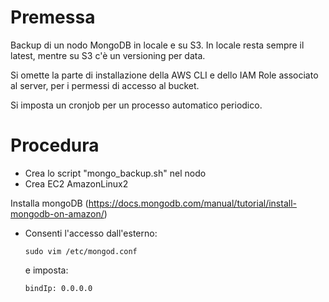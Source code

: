 # Premessa
Backup di un nodo MongoDB in locale e su S3.
In locale resta sempre il latest, mentre su S3 c'è un versioning per data.

Si omette la parte di installazione della AWS CLI e dello IAM Role associato al server, per i permessi di accesso al bucket.

Si imposta un cronjob per un processo automatico periodico.

# Procedura
- Crea lo script "mongo_backup.sh" nel nodo
- Crea EC2 AmazonLinux2  

Installa mongoDB (https://docs.mongodb.com/manual/tutorial/install-mongodb-on-amazon/)  
- Consenti l'accesso dall'esterno:
  ``` 
  sudo vim /etc/mongod.conf
  ```
  e imposta:
  ```
  bindIp: 0.0.0.0
  ```
